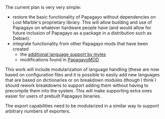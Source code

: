 The current plan is very very simple:
  * restore the basic functionality of Papagayo without dependencies on Lost Marble's proprietary library.  This will allow building and use of Papagayo on whatever hardware people have (and would allow for future inclusion of Papagayo as a package in a distribution such as Debian).
  * integrate functionality from other Papagayo mods that have been created
    * the [additional language support by myles](http://www.lostmarble.com/forum/viewtopic.php?t=5056)
    * modifications found in [PapagayoMOD](http://nyian.blogspot.com/2007/04/papagayomod-1353.html)

This work will include modularization of language handling (these are now based on configuration files and it is possible to easily add new languages that are based on dictionaries or on breakdown modules (though I think I should rework breakdowns to support adding them without having to precompile them into the system.  This will make supporting extra ones easier for users of prebuilt Papagayo binaries.

The export capabilities need to be modularized in a similar way to support arbitrary numbers of exporters.